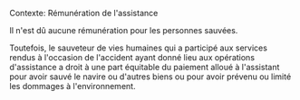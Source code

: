 Contexte: Rémunération de l'assistance

Il n'est dû aucune rémunération pour les personnes sauvées.

Toutefois, le sauveteur de vies humaines qui a participé aux services rendus à l'occasion de l'accident ayant donné lieu aux opérations d'assistance a droit à une part équitable du paiement alloué à l'assistant pour avoir sauvé le navire ou d'autres biens ou pour avoir prévenu ou limité les dommages à l'environnement.